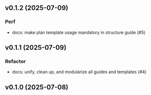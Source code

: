## v0.1.2 (2025-07-09)

### Perf

- docs: make plan template usage mandatory in structure guide (#5)

## v0.1.1 (2025-07-09)

### Refactor

- docs: unify, clean up, and modularize all guides and templates (#4)

## v0.1.0 (2025-07-08)
